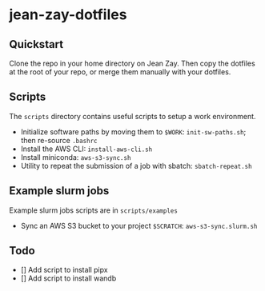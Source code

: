 # jean-zay-dotfiles

## Quickstart

Clone the repo in your home directory on Jean Zay. Then copy the dotfiles at the root of your repo, or merge them manually with your dotfiles.

## Scripts

The `scripts` directory contains useful scripts to setup a work environment.

* Initialize software paths by moving them to `$WORK`: `init-sw-paths.sh`; then re-source `.bashrc`
* Install the AWS CLI: `install-aws-cli.sh`
* Install miniconda: `aws-s3-sync.sh`
* Utility to repeat the submission of a job with sbatch: `sbatch-repeat.sh`

## Example slurm jobs

Example slurm jobs scripts are in `scripts/examples`

* Sync an AWS S3 bucket to your project `$SCRATCH`: `aws-s3-sync.slurm.sh`


## Todo

* [] Add script to install pipx
* [] Add script to install wandb
